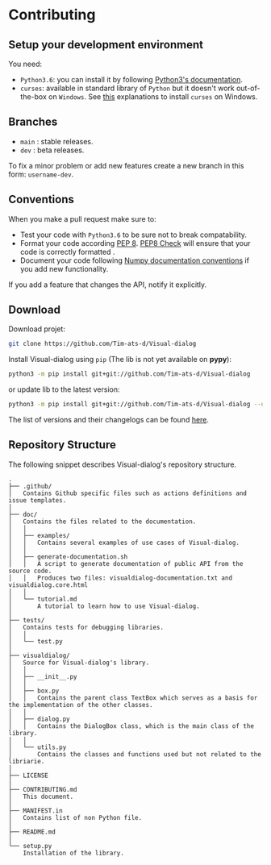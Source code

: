 
# Contributing

## Setup your development environment

You need:

* `Python3.6`: you can install it by following [Python3's documentation](https://www.python.org/downloads/).
* `curses`: available in standard library of `Python` but it doesn't work out-of-the-box on `Windows`. See [this](https://www.devdungeon.com/content/curses-windows-python) explanations to install `curses` on Windows.

## Branches

* `main` : stable releases.
* `dev` : beta releases.

To fix a minor problem or add new features create a new branch in this form: `username-dev`.

## Conventions

When you make a pull request make sure to:

* Test your code with `Python3.6` to be sure not to break compatability.
* Format your code according [PEP 8](https://www.python.org/dev/peps/pep-0008/). [PEP8 Check](https://github.com/quentinguidee/actions-pep8) will ensure that your code is correctly formatted .
* Document your code following [Numpy documentation conventions](https://numpydoc.readthedocs.io/en/latest/format.html#docstring-standard) if you add new functionality.

If you add a feature that changes the API, notify it explicitly.

## Download

Download projet:
```bash
git clone https://github.com/Tim-ats-d/Visual-dialog
```

Install Visual-dialog using `pip` (The lib is not yet available on **pypy**):

```bash
python3 -m pip install git+git://github.com/Tim-ats-d/Visual-dialog
```
or update lib to the latest version:

```bash
python3 -m pip install git+git://github.com/Tim-ats-d/Visual-dialog --upgrade
```
The list of versions and their changelogs can be found [here](https://github.com/Tim-ats-d/Visual-dialog/releases/).

## Repository Structure

The following snippet describes Visual-dialog's repository structure.

```text
.
├── .github/
│   Contains Github specific files such as actions definitions and issue templates.
│
├── doc/
│   Contains the files related to the documentation.
│   │
│   ├── examples/
│   │   Contains several examples of use cases of Visual-dialog.
│   │
│   ├── generate-documentation.sh
│   │   A script to generate documentation of public API from the source code.
│   │   Produces two files: visualdialog-documentation.txt and visualdialog.core.html
│   │
│   └── tutorial.md
│       A tutorial to learn how to use Visual-dialog.
│
├── tests/
│   Contains tests for debugging libraries.
│   │
│   └── test.py
│
├── visualdialog/
│   Source for Visual-dialog's library.
│   │
│   ├── __init__.py
│   │
│   ├── box.py
│   │   Contains the parent class TextBox which serves as a basis for the implementation of the other classes.
│   │
│   ├── dialog.py
│   │   Contains the DialogBox class, which is the main class of the library.
│   │
│   └── utils.py
│       Contains the classes and functions used but not related to the libriarie.
│
├── LICENSE
│
├── CONTRIBUTING.md
│   This document.
│
├── MANIFEST.in
│   Contains list of non Python file.
│
├── README.md
│
└── setup.py
    Installation of the library.
```
